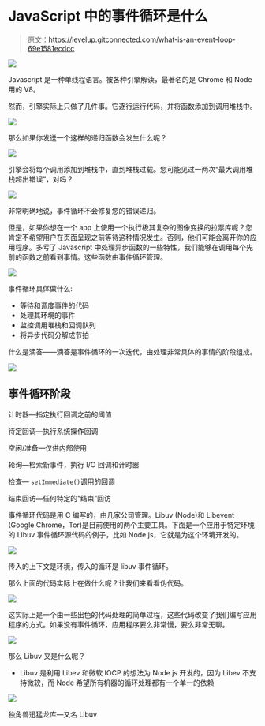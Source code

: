 # JavaScript 中的事件循环是什么

> 原文：<https://levelup.gitconnected.com/what-is-an-event-loop-69e1581ecdcc>

![](img/bcaeca25a8fce6ffed43a7aaf7445dbf.png)

Javascript 是一种单线程语言。被各种引擎解读，最著名的是 Chrome 和 Node 用的 V8。

然而，引擎实际上只做了几件事。它逐行运行代码，并将函数添加到调用堆栈中。

![](img/a359e4a29660a066c08852b8dd1e648b.png)

那么如果你发送一个这样的递归函数会发生什么呢？

![](img/c14c4e3380b408a5cd3cde9bd0eadcb1.png)

引擎会将每个调用添加到堆栈中，直到堆栈过载。您可能见过一两次“最大调用堆栈超出错误”，对吗？

![](img/b81da78c6d8614d18b851b7b43293a21.png)

非常明确地说，事件循环不会修复您的错误递归。

但是，如果你想在一个 app 上使用一个执行极其复杂的图像变换的拉票库呢？您肯定不希望用户在页面呈现之前等待这种情况发生。否则，他们可能会离开你的应用程序。多亏了 Javascript 中处理异步函数的一些特性，我们能够在调用每个先前的函数之前看到事情。这些函数由事件循环管理。

![](img/5cc9e04718e07569b0ecb1dc0d4ca5ce.png)

事件循环具体做什么:

*   等待和调度事件的代码
*   处理其环境的事件
*   监控调用堆栈和回调队列
*   将异步代码分解成节拍

什么是滴答——滴答是事件循环的一次迭代，由处理非常具体的事情的阶段组成。

![](img/e17ef9f42b925a8a1052a8db242fb627.png)

## 事件循环阶段

计时器—指定执行回调之前的阈值

待定回调—执行系统操作回调

空闲/准备—仅供内部使用

轮询—检索新事件，执行 I/O 回调和计时器

检查— `setImmediate()`调用的回调

结束回访—任何特定的“结束”回访

事件循环代码是用 C 编写的，由几家公司管理。Libuv (Node)和 Libevent (Google Chrome，Tor)是目前使用的两个主要工具。下面是一个应用于特定环境的 Libuv 事件循环源代码的例子，比如 Node.js，它就是为这个环境开发的。

![](img/50ff832acfbc6e834c2322933d481505.png)

传入的上下文是环境，传入的循环是 libuv 事件循环。

那么上面的代码实际上在做什么呢？让我们来看看伪代码。

![](img/a2b1abcc4dbee4639f1cc54f459fc3b6.png)

这实际上是一个由一些出色的代码处理的简单过程，这些代码改变了我们编写应用程序的方式。如果没有事件循环，应用程序要么非常慢，要么非常无聊。

![](img/c7ebb7f6a184a27044ef02df8d8a2e16.png)

那么 Libuv 又是什么呢？

*   Libuv 是利用 Libev 和微软 IOCP 的想法为 Node.js 开发的，因为 Libev 不支持微软，而 Node 希望所有机器的循环处理都有一个单一的依赖

![](img/f05bd66377f98bb680d18d9344fee044.png)

独角兽迅猛龙库—又名 Libuv